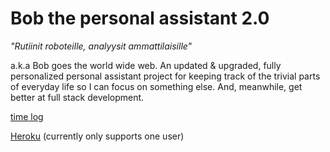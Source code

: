 # Bob the personal assistant 2.0

_"Rutiinit roboteille, analyysit ammattilaisille"_

a.k.a Bob goes the world wide web. An updated & upgraded, fully personalized personal assistant project for keeping track of the trivial parts of everyday life so I can focus on something else. And, meanwhile, get better at full stack development.

[time log](https://github.com/korolainenriikka/Bob2/blob/master/timelog.md)

[Heroku](https://bobthepersonalassistant.herokuapp.com/) (currently only supports one user)
